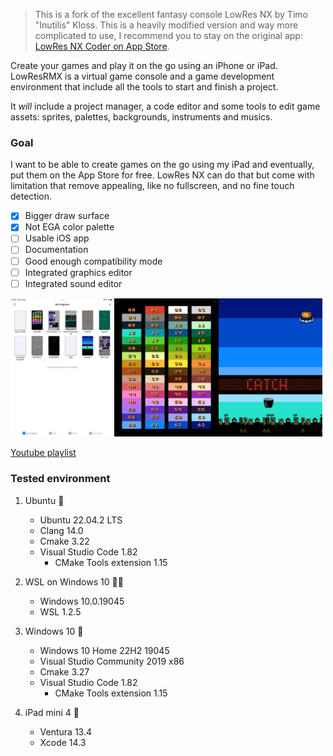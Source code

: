 > This is a fork of the excellent fantasy console LowRes NX by Timo "Inutilis" Kloss.
> This is a heavily modified version and way more complicated to use, I recommend you to stay on the original app: [LowRes NX Coder on App Store](https://apps.apple.com/app/lowres-nx-coder/id1318884577).

Create your games and play it on the go using an iPhone or iPad. LowResRMX is a virtual game console and a game development environment that include all the tools to start and finish a project.

It _will_ include a project manager, a code editor and some tools to edit game assets: sprites, palettes, backgrounds, instruments and musics.

### Goal

I want to be able to create games on the go using my iPad and eventually, put them on the App Store for free. LowRes NX can do that but come with limitation that remove appealing, like no fullscreen, and no fine touch detection.

- [x] Bigger draw surface
- [x] Not EGA color palette
- [ ] Usable iOS app
- [ ] Documentation
- [ ] Good enough compatibility mode
- [ ] Integrated graphics editor
- [ ] Integrated sound editor

<img alt="Programs list of the iOs App" src=".github/screenshot/01_my_programs.jpg" width="33%" height="auto"><img alt="Famicube color palette" src=".github/screenshot/02_colors.jpg" width="33%" height="auto"><img alt="WIP Kaboom remake" src=".github/screenshot/03_revasion.jpg" width="33%" height="auto">

[Youtube playlist](https://www.youtube.com/playlist?list=PLtmKVaz_2Cxe6pG7VbQfw5drkJsSpV3C6)

### Tested environment

1. Ubuntu 💚

    - Ubuntu 22.04.2 LTS
    - Clang 14.0
    - Cmake 3.22
    - Visual Studio Code 1.82
        - CMake Tools extension 1.15

2. WSL on Windows 10 🤦‍♂️

    - Windows 10.0.19045
    - WSL 1.2.5

3. Windows 10 💚

    - Windows 10 Home 22H2 19045
    - Visual Studio Community 2019 x86
    - Cmake 3.27
    - Visual Studio Code 1.82
        - CMake Tools extension 1.15

4. iPad mini 4 💚

    - Ventura 13.4
    - Xcode 14.3

